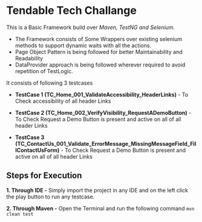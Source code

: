 # Tendable Tech Challange

This is a Basic Framework build over _Maven, TestNG and Selenium_. 

* The Framework consists of Some Wrappers over existing selenium methods to support dynamic waits with all the actions.
* Page Object Pattern is being followed for better Maintainability and Readability
* DataProvider approach is being followed wherever required to avoid repetition of TestLogic.


It consists of following 3 testcases

* **TestCase 1 (TC_Home_001_ValidateAccessibility_HeaderLinks)** - To Check accessibility of all header Links


* **TestCase 2 (TC_Home_002_VerifyVisibility_RequestADemoButton)** - To Check Request a Demo Button is present and active on all of all header Links


* **TestCase 3 (TC_ContactUs_001_Validate_ErrorMessage_MissingMessageField_FillContactUsForm)** - To Check Request a Demo Button is present and active on all of all header Links

## Steps for Execution

**1. Through IDE -** Simply import the project in any IDE and on the left click the play button to run any testcase.

**2. Through Maven -** Open the Terminal and run the following command `mvn clean test`
